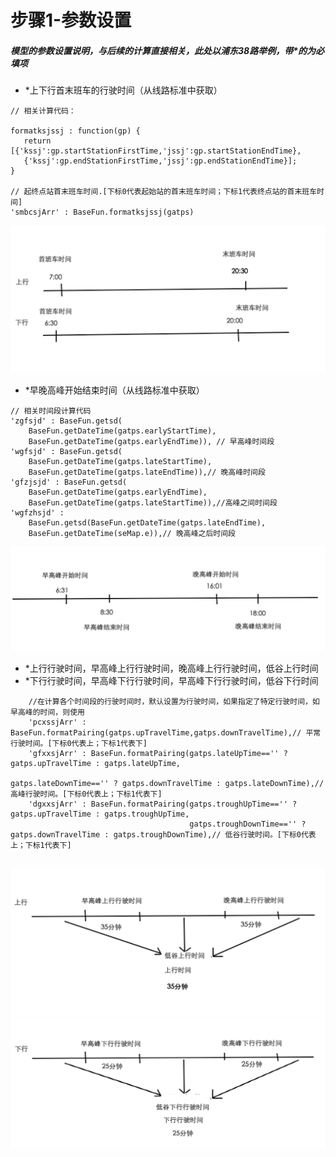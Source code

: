 # 步骤1-参数设置
##### 模型的参数设置说明，与后续的计算直接相关，此处以浦东38路举例，带*的为必填项
* *上下行首末班车的行驶时间（从线路标准中获取）

```
// 相关计算代码：

formatksjssj : function(gp) {
   return [{'kssj':gp.startStationFirstTime,'jssj':gp.startStationEndTime},
   {'kssj':gp.endStationFirstTime,'jssj':gp.endStationEndTime}];
}

// 起终点站首末班车时间.[下标0代表起始站的首末班车时间；下标1代表终点站的首末班车时间]
'smbcsjArr' : BaseFun.formatksjssj(gatps)

```
![](/assets/step1.png)
* *早晚高峰开始结束时间（从线路标准中获取）

```
// 相关时间段计算代码
'zgfsjd' : BaseFun.getsd(
    BaseFun.getDateTime(gatps.earlyStartTime),
    BaseFun.getDateTime(gatps.earlyEndTime)), // 早高峰时间段
'wgfsjd' : BaseFun.getsd(
    BaseFun.getDateTime(gatps.lateStartTime),
    BaseFun.getDateTime(gatps.lateEndTime)),// 晚高峰时间段
'gfzjsjd' : BaseFun.getsd(
    BaseFun.getDateTime(gatps.earlyEndTime),
    BaseFun.getDateTime(gatps.lateStartTime)),//高峰之间时间段
'wgfzhsjd' : 
    BaseFun.getsd(BaseFun.getDateTime(gatps.lateEndTime),
    BaseFun.getDateTime(seMap.e)),// 晚高峰之后时间段

```
![](/assets/step2.png)
* *上行行驶时间，早高峰上行行驶时间，晚高峰上行行驶时间，低谷上行时间
* *下行行驶时间，早高峰下行行驶时间，早高峰下行行驶时间，低谷下行时间

```
    //在计算各个时间段的行驶时间时，默认设置为行驶时间，如果指定了特定行驶时间，如早高峰的时间，则使用
    'pcxssjArr' : BaseFun.formatPairing(gatps.upTravelTime,gatps.downTravelTime),// 平常行驶时间。[下标0代表上；下标1代表下]
    'gfxxsjArr' : BaseFun.formatPairing(gatps.lateUpTime=='' ? gatps.upTravelTime : gatps.lateUpTime,
													gatps.lateDownTime=='' ? gatps.downTravelTime : gatps.lateDownTime),// 高峰行驶时间。[下标0代表上；下标1代表下]
    'dgxxsjArr' : BaseFun.formatPairing(gatps.troughUpTime=='' ? gatps.upTravelTime : gatps.troughUpTime,
										gatps.troughDownTime=='' ? gatps.downTravelTime : gatps.troughDownTime),// 低谷行驶时间。[下标0代表上；下标1代表下]
    
```
![](/assets/step3.png)
![](/assets/step4.png)